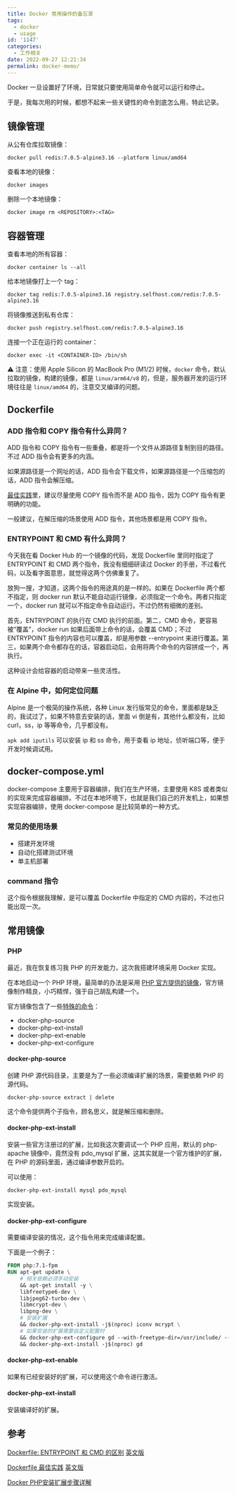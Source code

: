 ```yaml
---
title: Docker 常用操作的备忘录
tags:
  - docker
  - usage
id: '1147'
categories:
  - 工作相关
date: 2022-09-27 12:21:34
permalink: docker-memo/
---
```


Docker 一旦设置好了环境，日常就只要使用简单命令就可以运行和停止。

于是，我每次用的时候，都想不起来一些关键性的命令到底怎么用，特此记录。

<!--more-->

## 镜像管理

从公有仓库拉取镜像：

```shell
docker pull redis:7.0.5-alpine3.16 --platform linux/amd64
```

查看本地的镜像：

```shell
docker images
```

删除一个本地镜像：

```shell
docker image rm <REPOSITORY>:<TAG>
```

## 容器管理

查看本地的所有容器：

```shell
docker container ls --all
```

给本地镜像打上一个 tag：

```shell
docker tag redis:7.0.5-alpine3.16 registry.selfhost.com/redis:7.0.5-alpine3.16
```

将镜像推送到私有仓库：

```shell
docker push registry.selfhost.com/redis:7.0.5-alpine3.16
```

连接一个正在运行的 container：

```shell
docker exec -it <CONTAINER-ID> /bin/sh
```

⚠️ 注意：使用 Apple Silicon 的 MacBook Pro (M1/2) 时候，`docker` 命令，默认拉取的镜像，构建的镜像，都是 `linux/arm64/v8` 的，但是，服务器开发的运行环境往往是 `linux/amd64` 的，注意交叉编译的问题。

## Dockerfile

### ADD 指令和 COPY 指令有什么异同？

ADD 指令和 COPY 指令有一些重叠，都是将一个文件从源路径复制到目的路径。不过 ADD 指令会有更多的内涵。

如果源路径是一个网址的话，ADD 指令会下载文件，如果源路径是一个压缩包的话，ADD 指令会解压缩。

[最佳实践](https://docs.docker.com/develop/develop-images/dockerfile_best-practices/)里，建议尽量使用 COPY 指令而不是 ADD 指令，因为 COPY 指令有更明确的功能。

一般建议，在解压缩的场景使用 ADD 指令，其他场景都是用 COPY 指令。

### ENTRYPOINT 和 CMD 有什么异同？

今天我在看 Docker Hub 的一个镜像的代码，发现 Dockerfile 里同时指定了 ENTRYPOINT 和 CMD 两个指令，我没有细细研读过 Docker 的手册，不过看代码，以及看字面意思，就觉得这两个仿佛重复了。

放狗一搜，才知道，这两个指令的用途真的是一样的。如果在 Dockerfile 两个都不指定，则 docker run 默认不能自动运行镜像，必须指定一个命令。两者只指定一个，docker run 就可以不指定命令自动运行。不过仍然有细微的差别。

首先，ENTRYPOINT 的执行在 CMD 执行的前面。第二，CMD 命令，更容易被“覆盖”，docker run 如果后面带上命令的话，会覆盖 CMD；不过 ENTRYPOINT 指令的内容也可以覆盖，却是用参数 --entrypoint 来进行覆盖。第三，如果两个命令都存在的话，容器启动后，会用将两个命令的内容拼成一个，再执行。

这种设计会给容器的启动带来一些灵活性。

### 在 Alpine 中，如何定位问题

Alpine 是一个极简的操作系统，各种 Linux 发行版常见的命令，里面都是缺乏的，我试过了，如果不特意去安装的话，里面 vi 倒是有，其他什么都没有，比如 curl，ss，ip 等等命令，几乎都没有。

`apk add iputils` 可以安装 ip 和 ss 命令，用于查看 ip 地址，侦听端口等，便于开发时候调试用。


## docker-compose.yml

docker-compose 主要用于容器编排，我们在生产环境，主要使用 K8S 或者类似的实现来完成容器编排。不过在本地环境下，也就是我们自己的开发机上，如果想实现容器编排，使用 docker-compose 是比较简单的一种方式。

### 常见的使用场景

 - 搭建开发环境
 - 自动化搭建测试环境
 - 单主机部署

### command 指令

这个指令根据我理解，是可以覆盖 Dockerfile 中指定的 CMD 内容的，不过也只能出现一次。


## 常用镜像

### PHP

最近，我在恢复练习我 PHP 的开发能力，这次我搭建环境采用 Docker 实现。

在本地启动一个 PHP 环境，最简单的办法是采用 [PHP 官方提供的镜像](https://hub.docker.com/_/php)，官方镜像制作精良，小巧精悍，强于自己胡乱构建一个。

官方镜像包含了一些[特殊的命令](https://stackoverflow.com/questions/44603941/how-to-enable-pdo-mysql-in-the-php-docker-image)：

- docker-php-source
- docker-php-ext-install
- docker-php-ext-enable
- docker-php-ext-configure

#### docker-php-source

创建 PHP 源代码目录，主要是为了一些必须编译扩展的场景，需要依赖 PHP 的源代码。

```shell
docker-php-source extract | delete
```

这个命令提供两个子指令，顾名思义，就是解压缩和删除。

#### docker-php-ext-install

安装一些官方注册过的扩展，比如我这次要调试一个 PHP 应用，默认的 php-apache 镜像中，竟然没有 pdo_mysql 扩展，这其实就是一个官方维护的扩展，在 PHP 的源码里面，通过编译参数开启的。

可以使用：

```shell
docker-php-ext-install mysql pdo_mysql
```

实现安装。

#### docker-php-ext-configure

需要编译安装的情况，这个指令用来完成编译配置。

下面是一个例子：

```dockerfile
FROM php:7.1-fpm
RUN apt-get update \
    # 相关依赖必须手动安装
    && apt-get install -y \
    libfreetype6-dev \
    libjpeg62-turbo-dev \
    libmcrypt-dev \
    libpng-dev \
    # 安装扩展
    && docker-php-ext-install -j$(nproc) iconv mcrypt \
    # 如果安装的扩展需要自定义配置时
    && docker-php-ext-configure gd --with-freetype-dir=/usr/include/ --with-jpeg-dir=/usr/include/ \
    && docker-php-ext-install -j$(nproc) gd
```
#### docker-php-ext-enable

如果有已经安装好的扩展，可以使用这个命令进行激活。

#### docker-php-ext-install

安装编译好的扩展。

## 参考

[Dockerfile: ENTRYPOINT 和 CMD 的区别](https://zhuanlan.zhihu.com/p/30555962) [英文版](https://www.ctl.io/developers/blog/post/dockerfile-entrypoint-vs-cmd/)

[Dockerfile 最佳实践](https://yeasy.gitbook.io/docker_practice/appendix/best_practices) [英文版](https://docs.docker.com/develop/develop-images/dockerfile_best-practices/)

[Docker PHP安装扩展步骤详解](https://www.cnblogs.com/yinguohai/p/11329273.html)
